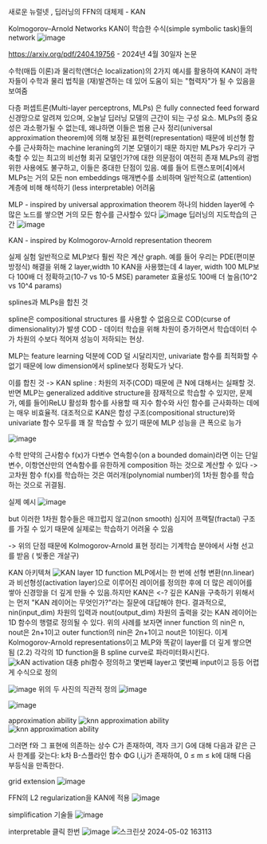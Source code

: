 새로운 뉴럴넷 , 딥러닝의 FFN의 대체제 - KAN

Kolmogorov–Arnold Networks
KAN이 학습한 수식(simple symbolic task)들의 network
![image](https://github.com/jinuk0211/llm_project/assets/150532431/f47d95b3-58fb-45ca-938a-44b8074d5d11)

https://arxiv.org/pdf/2404.19756 - 2024년 4월 30일자 논문

수학(매듭 이론)과 물리학(앤더슨 localization)의 2가지 예시를 활용하여 KAN이 과학자들이 수학과 물리 법칙을 (재)발견하는 데 있어 도움이 되는 "협력자"가 될 수 있음을 보여줌

다층 퍼셉트론(Multi-layer perceptrons, MLPs) 은 fully connected feed forward 신경망으로 알려져 있으며, 오늘날 딥러닝 모델의 근간이 되는 구성 요소. MLPs의 중요성은 과소평가될 수 없는데, 왜냐하면 이들은 범용 근사 정리(universal approximation theorem)에 의해 보장된 표현력(representation) 때문에 비선형 함수를 근사화하는 machine leraning의 기본 모델이기 때문 하지만 MLPs가 우리가 구축할 수 있는 최고의 비선형 회귀 모델인가?에 대한 의문점이 여전히 존재
MLPs의 광범위한 사용에도 불구하고, 이들은 중대한 단점이 있음. 예를 들어 트랜스포머[4]에서 MLPs는 거의 모든 non embeddings 매개변수를 소비하며 일반적으로 (attention) 계층에 비해 해석하기 (less interpretable) 어려움

MLP - inspired by universal approximation theorem
하나의 hidden layer에 수많은 노드를 쌓으면 거의 모든 함수를 근사할수 있다
![image](https://github.com/jinuk0211/llm_project/assets/150532431/e5e75dd1-d5a9-4f2a-bfee-6bece9cf39c9)
딥러닝의 지도학습의 근간
![image](https://github.com/jinuk0211/llm_project/assets/150532431/1ca9507c-0930-467c-bba8-970fb3a01435)


KAN - inspired by Kolmogorov-Arnold representation theorem

실제 실험
일반적으로 MLP보다 훨씬 작은 계산 graph.
예를 들어 우리는 PDE(편미분방정식) 해결을 위해 2 layer,width 10 KAN을 사용했는데 4 layer, width 100 MLP보다 100배 더 정확하고(10-7 vs 10-5 MSE) parameter 효율성도 100배 더 높음(10^2 vs 10^4 params)

splines과 MLPs을 합친 것

spline은 compositional structures 를 사용할 수 없음으로 COD(curse of dimensionality)가 발생
COD - 데이터 학습을 위해 차원이 증가하면서 학습데이터 수가 차원의 수보다 적어져 성능이 저하되는 현상.

MLP는 feature learning 덕분에 COD 덜 시달리지만, univariate 함수를 최적화할 수 없기 때문에 low dimension에서 spline보다 정확도가 낮다.

이를 합친 것 -> KAN
spline : 차원의 저주(COD) 때문에 큰 N에 대해서는 실패할 것. 반면 MLP는 generalized additive structure을 잠재적으로 학습할 수 있지만, 문제가, 예를 들어)ReLU 활성화 함수를 사용할 때 지수 함수와 사인 함수를 근사화하는 데에는 매우 비효율적. 대조적으로 KAN은 합성 구조(compositional structure)와 univariate 함수 모두를 꽤 잘 학습할 수 있기 때문에 MLP 성능을 큰 폭으로 능가


![image](https://github.com/jinuk0211/llm_project/assets/150532431/e275b829-cb34-47e5-ab9c-e3454e6216e3)

수학
만약의 근사함수 f(x)가 다변수 연속함수(on a bounded domain)라면 
이는 단일 변수, 이항연산만의 연속함수를 유한하게 composition 하는 것으로 계산할 수 있다
->
고차원 함수 f(x)를 학습하는 것은 여러개(polynomial number)의 1차원 함수를 학습하는 것으로 귀결됨.


실제 예시
![image](https://github.com/jinuk0211/llm_project/assets/150532431/f1e8e8b6-ce22-417a-8378-4cd1f06336ac)

but
이러한 1차원 함수들은 매끄럽지 않고(non smooth) 심지어 프랙탈(fractal) 구조를 가질 수 있기 때문에 실제로는 학습하기 어려울 수 있음

-> 위의 단점 때문에 Kolmogorov-Arnold 표현 정리는 기계학습 분야에서 사형 선고를 받음 ( 빚좋은 개살구)

KAN 아키텍쳐
![KAN layer 1D function](https://github.com/jinuk0211/llm_project/assets/150532431/270a0a7f-1519-43d2-a8a5-cc2090d9eb85)
MLP에서는 한 번에 선형 변환(nn.linear)과 비선형성(activation layer)으로 이루어진 레이어를 정의한 후에 더 많은 레이어를 쌓아 신경망을 더 깊게 만들 수 있음.하지만 KAN은 <-? 깊은 KAN을 구축하기 위해서는 먼저 "KAN 레이어는 무엇인가?"라는 질문에 대답해야 한다. 결과적으로, nin(input_dim) 차원의 입력과 nout(output_dim) 차원의 출력을 갖는 KAN 레이어는 1D 함수의 행렬로 정의될 수 있다.
위의 사례를 보자면 inner function 의 nin은 n, nout은 2n+1이고 outer function의 nin은 2n+1이고 nout은 1이된다. 이게 Kolmogorov-Arnold representations이고 MLP와 똑같이 layer를 더 깊게 쌓으면 됨
(2.2) 각각의 1D function을 B spline curve로 파라미터화시킨다.
![kAN activation](https://github.com/jinuk0211/llm_project/assets/150532431/7edb6fec-3d79-4c58-bb78-058718906711)
대충 phi함수 정의하고 몇번째 layer고 몇번째 input이고 등등 어렵게 수식으로 정의

![image](https://github.com/jinuk0211/llm_project/assets/150532431/f8daf9f9-d924-41b2-b944-367864d6e09e)
위의 두 사진의 직관적 정의
![image](https://github.com/jinuk0211/llm_project/assets/150532431/2dccda4c-6661-4803-b173-7247bf1dc9af)


![image](https://github.com/jinuk0211/llm_project/assets/150532431/714afe42-b4f1-4854-9914-09eee9118364)


approximation ability
![knn approximation ability](https://github.com/jinuk0211/llm_project/assets/150532431/de81738f-04d1-4c0d-abb0-7391059a1cc8)
![knn approximation ability](https://github.com/jinuk0211/llm_project/assets/150532431/d298f348-9714-4677-b104-cb466a11f52f)

그러면 f와 그 표현에 의존하는 상수 C가 존재하여, 격자 크기 G에 대해 다음과 같은 근사 한계를 갖는다: k차 B-스플라인 함수 ΦG l,i,j가 존재하여, 0 ≤ m ≤ k에 대해 다음 부등식을 만족한다.

grid extension
![image](https://github.com/jinuk0211/llm_project/assets/150532431/30b95b23-4d87-431f-b1d5-944c1c55a71a)

FFN의 L2 regularization을 KAN에 적용
![image](https://github.com/jinuk0211/llm_project/assets/150532431/ec6dc43e-5c14-4503-a437-7590cf4f1a8a)

simplification 기술들 
![image](https://github.com/jinuk0211/llm_project/assets/150532431/30cf9fc6-2f53-4f4b-9412-04a1526b7eea)


interpretable 클릭 한번
![image](https://github.com/jinuk0211/llm_project/assets/150532431/d923727b-6e8b-486d-89cd-7eaef28f5cbf)
![스크린샷 2024-05-02 163113](https://github.com/jinuk0211/llm_project/assets/150532431/32d48c2d-2855-413d-8bed-5ec0f58c3b7f)

